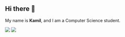 ## Hi there 👋

My name is **Kamil**, and I am a Computer Science student.

![](https://komarev.com/ghpvc/?username=kkawula) ![](https://hit.yhype.me/github/profile?account_id=57270771) 